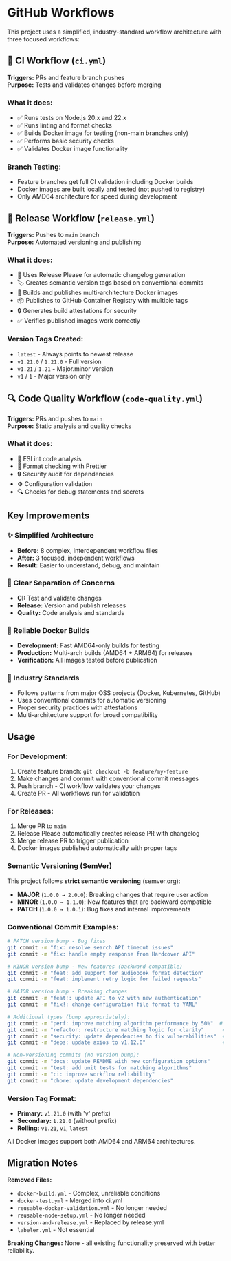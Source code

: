 # GitHub Workflows

This project uses a simplified, industry-standard workflow architecture with three focused workflows:

## 🔄 CI Workflow (`ci.yml`)

**Triggers:** PRs and feature branch pushes  
**Purpose:** Tests and validates changes before merging

### What it does:

- ✅ Runs tests on Node.js 20.x and 22.x
- ✅ Runs linting and format checks
- ✅ Builds Docker image for testing (non-main branches only)
- ✅ Performs basic security checks
- ✅ Validates Docker image functionality

### Branch Testing:

- Feature branches get full CI validation including Docker builds
- Docker images are built locally and tested (not pushed to registry)
- Only AMD64 architecture for speed during development

## 🚀 Release Workflow (`release.yml`)

**Triggers:** Pushes to `main` branch  
**Purpose:** Automated versioning and publishing

### What it does:

- 📝 Uses Release Please for automatic changelog generation
- 🏷️ Creates semantic version tags based on conventional commits
- 🐳 Builds and publishes multi-architecture Docker images
- 📦 Publishes to GitHub Container Registry with multiple tags
- 🔒 Generates build attestations for security
- ✅ Verifies published images work correctly

### Version Tags Created:

- `latest` - Always points to newest release
- `v1.21.0` / `1.21.0` - Full version
- `v1.21` / `1.21` - Major.minor version
- `v1` / `1` - Major version only

## 🔍 Code Quality Workflow (`code-quality.yml`)

**Triggers:** PRs and pushes to `main`  
**Purpose:** Static analysis and quality checks

### What it does:

- 🧹 ESLint code analysis
- 📐 Format checking with Prettier
- 🔒 Security audit for dependencies
- ⚙️ Configuration validation
- 🔍 Checks for debug statements and secrets

## Key Improvements

### ✨ Simplified Architecture

- **Before:** 8 complex, interdependent workflow files
- **After:** 3 focused, independent workflows
- **Result:** Easier to understand, debug, and maintain

### 🎯 Clear Separation of Concerns

- **CI:** Test and validate changes
- **Release:** Version and publish releases
- **Quality:** Code analysis and standards

### 🐳 Reliable Docker Builds

- **Development:** Fast AMD64-only builds for testing
- **Production:** Multi-arch builds (AMD64 + ARM64) for releases
- **Verification:** All images tested before publication

### 🔄 Industry Standards

- Follows patterns from major OSS projects (Docker, Kubernetes, GitHub)
- Uses conventional commits for automatic versioning
- Proper security practices with attestations
- Multi-architecture support for broad compatibility

## Usage

### For Development:

1. Create feature branch: `git checkout -b feature/my-feature`
2. Make changes and commit with conventional commit messages
3. Push branch - CI workflow validates your changes
4. Create PR - All workflows run for validation

### For Releases:

1. Merge PR to `main`
2. Release Please automatically creates release PR with changelog
3. Merge release PR to trigger publication
4. Docker images published automatically with proper tags

### Semantic Versioning (SemVer)

This project follows **strict semantic versioning** (semver.org):

- **MAJOR** (`1.0.0 → 2.0.0`): Breaking changes that require user action
- **MINOR** (`1.0.0 → 1.1.0`): New features that are backward compatible
- **PATCH** (`1.0.0 → 1.0.1`): Bug fixes and internal improvements

### Conventional Commit Examples:

```bash
# PATCH version bump - Bug fixes
git commit -m "fix: resolve search API timeout issues"
git commit -m "fix: handle empty response from Hardcover API"

# MINOR version bump - New features (backward compatible)
git commit -m "feat: add support for audiobook format detection"
git commit -m "feat: implement retry logic for failed requests"

# MAJOR version bump - Breaking changes
git commit -m "feat!: update API to v2 with new authentication"
git commit -m "fix!: change configuration file format to YAML"

# Additional types (bump appropriately):
git commit -m "perf: improve matching algorithm performance by 50%"  # MINOR
git commit -m "refactor: restructure matching logic for clarity"      # MINOR
git commit -m "security: update dependencies to fix vulnerabilities"  # PATCH
git commit -m "deps: update axios to v1.12.0"                         # PATCH

# Non-versioning commits (no version bump):
git commit -m "docs: update README with new configuration options"
git commit -m "test: add unit tests for matching algorithms"
git commit -m "ci: improve workflow reliability"
git commit -m "chore: update development dependencies"
```

### Version Tag Format:

- **Primary:** `v1.21.0` (with 'v' prefix)
- **Secondary:** `1.21.0` (without prefix)
- **Rolling:** `v1.21`, `v1`, `latest`

All Docker images support both AMD64 and ARM64 architectures.

## Migration Notes

**Removed Files:**

- `docker-build.yml` - Complex, unreliable conditions
- `docker-test.yml` - Merged into ci.yml
- `reusable-docker-validation.yml` - No longer needed
- `reusable-node-setup.yml` - No longer needed
- `version-and-release.yml` - Replaced by release.yml
- `labeler.yml` - Not essential

**Breaking Changes:** None - all existing functionality preserved with better reliability.
